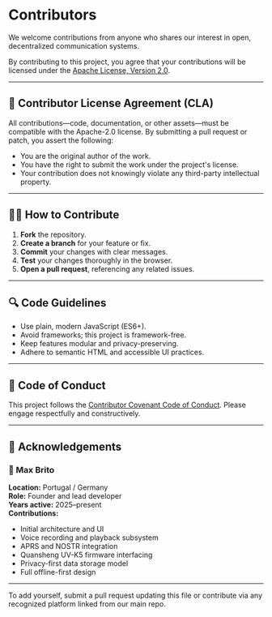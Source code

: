 # Contributors

We welcome contributions from anyone who shares our interest in open, decentralized communication systems.

By contributing to this project, you agree that your contributions will be licensed under the [Apache License, Version 2.0](https://www.apache.org/licenses/LICENSE-2.0).

---

## 📜 Contributor License Agreement (CLA)

All contributions—code, documentation, or other assets—must be compatible with the Apache-2.0 license. By submitting a pull request or patch, you assert the following:

- You are the original author of the work.
- You have the right to submit the work under the project's license.
- Your contribution does not knowingly violate any third-party intellectual property.

---

## 🧑‍💻 How to Contribute

1. **Fork** the repository.
2. **Create a branch** for your feature or fix.
3. **Commit** your changes with clear messages.
4. **Test** your changes thoroughly in the browser.
5. **Open a pull request**, referencing any related issues.

---

## 🔍 Code Guidelines

- Use plain, modern JavaScript (ES6+).
- Avoid frameworks; this project is framework-free.
- Keep features modular and privacy-preserving.
- Adhere to semantic HTML and accessible UI practices.

---

## 🤝 Code of Conduct

This project follows the [Contributor Covenant Code of Conduct](https://www.contributor-covenant.org/version/2.1/code_of_conduct/). Please engage respectfully and constructively.

---

## 🙌 Acknowledgements

### 👤 Max Brito  
**Location:** Portugal / Germany  
**Role:** Founder and lead developer  
**Years active:** 2025–present  
**Contributions:**  
- Initial architecture and UI  
- Voice recording and playback subsystem  
- APRS and NOSTR integration  
- Quansheng UV-K5 firmware interfacing  
- Privacy-first data storage model  
- Full offline-first design

---

To add yourself, submit a pull request updating this file or contribute via any recognized platform linked from our main repo.
